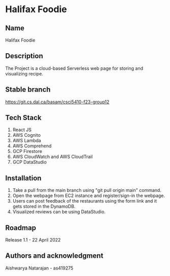 # Halifax Foodie 


## Name

Halifax Foodie 

## Description

The Project is a cloud-based Serverless web page for storing and visualizing recipe.

## Stable branch

https://git.cs.dal.ca/basam/csci5410-f23-group12


## Tech Stack

1. React JS
2. AWS Cognito
3. AWS Lambda
4. AWS Comprehend
5. GCP Firestore
6. AWS CloudWatch and AWS CloudTrail
7. GCP DataStudio



## Installation

1. Take a pull from the main branch using "git pull origin main" command.
2. Open the webpage from EC2 instance and register/sign-in the webpage.
3. Users can post feedback of the restaurants using the form link and it gets stored in the DynamoDB.
4. Visualized reviews can be using DataStudio.

## Roadmap

Release 1.1 - 22 April 2022



## Authors and acknowledgment

Aishwarya Natarajan - as419275




